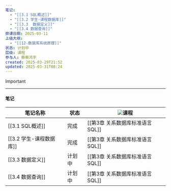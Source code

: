 ```yaml
---
笔记:
  - "[[3.1 SQL概述]]"
  - "[[3.2 学生-课程数据库]]"
  - "[[3.3  数据定义]]"
  - "[[3.4 数据查询]]"
排课日期: 2025-03-11
上级大纲:
  - "[[12-数据库系统原理]]"
状态: 计划中
层级: 课程
参与人: 蔡蔡鸿宇
created: 2025-03-29T21:52
updated: 2025-03-31T08:24
---
```


> [!important]
> 
> ---
> 
> #### 笔记
> 
> |笔记名称|状态|![](https://www.notion.so/icons/graduate_gray.svg)课程|
> |---|---|---|
> |[[3.1 SQL概述]]|完成|[[第3章 关系数据库标准语言SQL]]|
> |[[3.2 学生-课程数据库]]|完成|[[第3章 关系数据库标准语言SQL]]|
> |[[3.3 数据定义]]|计划中|[[第3章 关系数据库标准语言SQL]]|
> |[[3.4 数据查询]]|计划中|[[第3章 关系数据库标准语言SQL]]|
> 
>   
>